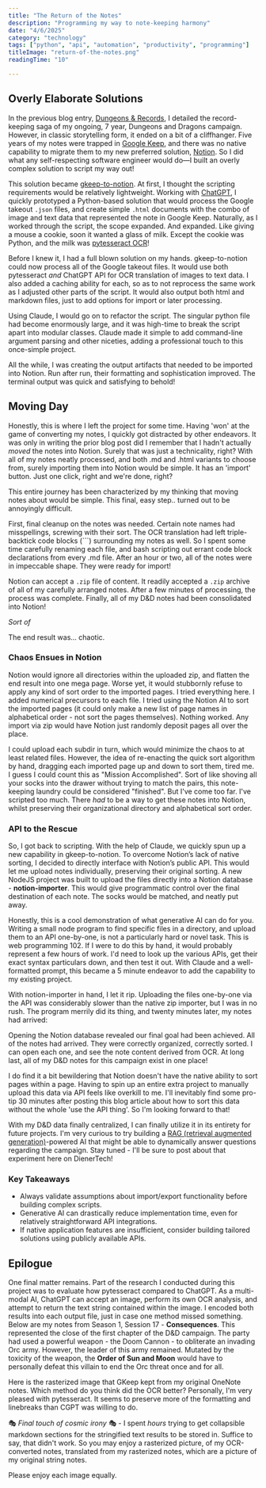 ```yaml
---
title: "The Return of the Notes"
description: "Programming my way to note-keeping harmony"
date: "4/6/2025"
category: "technology"
tags: ["python", "api", "automation", "productivity", "programming"]
titleImage: "return-of-the-notes.png"
readingTime: "10"

---
```


## Overly Elaborate Solutions

In the previous blog entry, [Dungeons & Records](/blog/dungeons-and-records), I detailed the record-keeping saga of my ongoing, 7 year, Dungeons and Dragons campaign. However, in classic storytelling form, it ended on a bit of a cliffhanger. Five years of my notes were trapped in [Google Keep](https://keep.google.com/), and there was no native capability to migrate them to my new preferred solution, [Notion](https://www.notion.so/). So I did what any self-respecting software engineer would do—I built an overly complex solution to script my way out!

This solution became [gkeep-to-notion](https://github.com/mdiener87/gkeep-to-notion). At first, I thought the scripting requirements would be relatively lightweight. Working with [ChatGPT](https://chatgpt.com/), I quickly prototyped a Python-based solution that would process the Google takeout `.json` files, and create simple `.html` documents with the combo of image and text data that represented the note in Google Keep. Naturally, as I worked through the script, the scope expanded. And expanded. Like giving a mouse a cookie, soon it wanted a glass of milk. Except the cookie was Python, and the milk was [pytesseract OCR](https://pypi.org/project/pytesseract/)! 

<BlogImage
  src="give-a-mouse-python.png"
  alt="Maybe add a side of asyncio?"
  max-height="500px">
</BlogImage>

Before I knew it, I had a full blown solution on my hands. gkeep-to-notion could now process all of the Google takeout files. It would use both pytesseract *and* ChatGPT API for OCR translation of images to text data. I also added a caching ability for each, so as to not reprocess the same work as I adjusted other parts of the script. It would also output both html and markdown files, just to add options for import or later processing. 

Using Claude, I would go on to refactor the script. The singular python file had become enormously large, and it was high-time to break the script apart into modular classes. Claude made it simple to add command-line argument parsing and other niceties, adding a professional touch to this once-simple project.

All the while, I was creating the output artifacts that needed to be imported into Notion. Run after run, their formatting and sophistication improved. The terminal output was quick and satisfying to behold!

<BlogImage
  src="terminal-beauty.png"
  alt="Over 200 source notes processed!">
</BlogImage>

## Moving Day

Honestly, this is where I left the project for some time. Having 'won' at the game of converting my notes, I quickly got distracted by other endeavors. It was only in writing the prior blog post did I remember that I hadn't actually *moved* the notes into Notion. Surely that was just a technicality, right? With all of my notes neatly processed, and both .md and .html variants to choose from, surely importing them into Notion would be simple. It has an 'import' button. Just one click, right and we're done, right?

This entire journey has been characterized by my thinking that moving notes about would be simple. This final, easy step.. turned out to be annoyingly difficult. 

First, final cleanup on the notes was needed. Certain note names had misspellings, screwing with their sort. The OCR translation had left triple-backtick code blocks (```) surrounding my notes as well. So I spent some time carefully renaming each file, and bash scripting out errant code block declarations from every .md file. After an hour or two, all of the notes were in impeccable shape. They were ready for import!

Notion can accept a `.zip` file of content. It readily accepted a `.zip` archive of all of my carefully arranged notes. After a few minutes of processing, the process was complete. Finally, all of my D&D notes had been consolidated into Notion!

*Sort of*

The end result was... chaotic.

<BlogImage
  src="notion-pls.png"
  alt="Notion cares not for your organization"
  max-height="500px">
</BlogImage>

### Chaos Ensues in Notion

Notion would ignore all directories within the uploaded zip, and flatten the end result into one mega page. Worse yet, it would stubbornly refuse to apply any kind of sort order to the imported pages. I tried everything here. I added numerical precursors to each file. I tried using the Notion AI to sort the imported pages (it could only make a new list of page names in alphabetical order - not sort the pages themselves). Nothing worked. Any import via zip would have Notion just randomly deposit pages all over the place. 

I could upload each subdir in turn, which would minimize the chaos to at least related files. However, the idea of re-enacting the quick sort algorithm by hand, dragging each imported page up and down to sort them, tired me. I guess I could count this as "Mission Accomplished". Sort of like shoving all your socks into the drawer without trying to match the pairs, this note-keeping laundry could be considered "finished". But I've come too far. I've scripted too much. There *had* to be a way to get these notes into Notion, whilst preserving their organizational directory and alphabetical sort order.

### API to the Rescue

So, I got back to scripting. With the help of Claude, we quickly spun up a new capability in gkeep-to-notion. To overcome Notion’s lack of native sorting, I decided to directly interface with Notion’s public API. This would let me upload notes individually, preserving their original sorting. A new NodeJS project was built to upload the files directly into a Notion database - **notion-importer**. This would give programmatic control over the final destination of each note. The socks would be matched, and neatly put away. 

Honestly, this is a cool demonstration of what generative AI can do for you. Writing a small node program to find specific files in a directory, and upload them to an API one-by-one, is not a particularly hard or novel task. This is web programming 102. If I were to do this by hand, it would probably represent a few hours of work. I'd need to look up the various APIs, get their exact syntax particulars down, and then test it out. With Claude and a well-formatted prompt, this became a 5 minute endeavor to add the capability to my existing project. 

With notion-importer in hand, I let it rip. Uploading the files one-by-one via the API was considerably slower than the native zip importer, but I was in no rush. The program merrily did its thing, and twenty minutes later, my notes had arrived:

<BlogImage
  src="upload-complete.png"
  alt="Upload complete!">
</BlogImage>

Opening the Notion database revealed our final goal had been achieved. All of the notes had arrived. They were correctly organized, correctly sorted. I can open each one, and see the note content derived from OCR. At long last, all of my D&D notes for this campaign exist in one place!

<BlogImage
  src="notion-finished-result.png"
  alt="The Return of the Notes">
</BlogImage>

I do find it a bit bewildering that Notion doesn't have the native ability to sort pages within a page. Having to spin up an entire extra project to manually upload this data via API feels like overkill to me. I'll inevitably find some pro-tip 30 minutes after posting this blog article about how to sort this data without the whole 'use the API thing'. So I'm looking forward to that! 

With my D&D data finally centralized, I can finally utilize it in its entirety for future projects. I'm very curious to try building a [RAG (retrieval augmented generation)](https://blogs.nvidia.com/blog/what-is-retrieval-augmented-generation/)-powered AI that might be able to dynamically answer questions regarding the campaign. Stay tuned - I'll be sure to post about that experiment here on DienerTech!

### Key Takeaways
- Always validate assumptions about import/export functionality before building complex scripts.
- Generative AI can drastically reduce implementation time, even for relatively straightforward API integrations.
- If native application features are insufficient, consider building tailored solutions using publicly available APIs.


## Epilogue

One final matter remains. Part of the research I conducted during this project was to evaluate how pytesseract compared to ChatGPT. As a multi-modal AI, ChatGPT can accept an image, perform its own OCR analysis, and attempt to return the text string contained within the image. I encoded both results into each output file, just in case one method missed something. Below are my notes from Season 1, Session 17 - **Consequences**. This represented the close of the first chapter of the D&D campaign. The party had used a powerful weapon - the Doom Cannon - to obliterate an invading Orc army. However, the leader of this army remained. Mutated by the toxicity of the weapon, the **Order of Sun and Moon** would have to personally defeat this villain to end the Orc threat once and for all. 

Here is the rasterized image that GKeep kept from my original OneNote notes. Which method do you think did the OCR better? Personally, I'm very pleased with pytesseract. It seems to preserve more of the formatting and linebreaks than CGPT was willing to do.

🎭 *Final touch of cosmic irony* 🎭 - I spent *hours* trying to get collapsible markdown sections for the stringified text results to be stored in. Suffice to say, that didn't work. So you may enjoy a rasterized picture, of my OCR-converted notes, translated from my rasterized notes, which are a picture of my original string notes.

Please enjoy each image equally.

<BlogImage
  src="consequences.png"
  alt="Season 1, Session 17 final boss encounter">
</BlogImage>

<BlogImage
  src="ocr-result.png"
  alt="pytesseract OCR Result">
</BlogImage>

<BlogImage
  src="chatgpt-result.png"
  alt="Chat GPT API OCR Result">
</BlogImage>